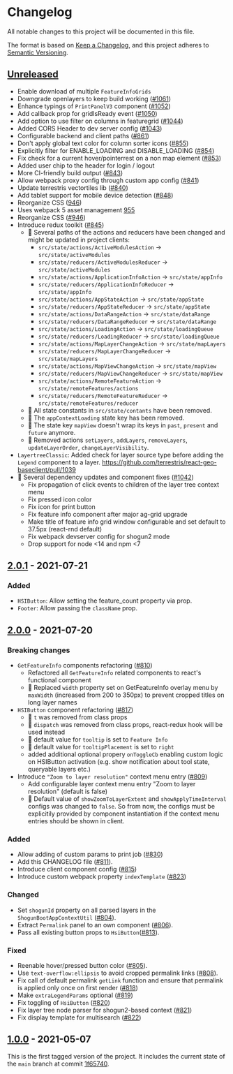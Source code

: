 # Changelog

All notable changes to this project will be documented in this file.

The format is based on [Keep a Changelog](https://keepachangelog.com/en/1.0.0/),
and this project adheres to [Semantic Versioning](https://semver.org/spec/v2.0.0.html).

## [Unreleased]

- Enable download of multiple `FeatureInfoGrids`
- Downgrade openlayers to keep build working ([#1061](https://github.com/terrestris/react-geo-baseclient/pull/1061))
- Enhance typings of `PrintPanelV3` component ([#1052](https://github.com/terrestris/react-geo-baseclient/pull/1052))
- Add callback prop for gridIsReady event ([#1050](https://github.com/terrestris/react-geo-baseclient/pull/1050))
- Add option to use filter on columns in featuregrid ([#1044](https://github.com/terrestris/react-geo-baseclient/pull/1044))
- Added CORS Header to dev server config ([#1043](https://github.com/terrestris/react-geo-baseclient/pull/1043))
- Configurable backend and client paths ([#861](https://github.com/terrestris/react-geo-baseclient/pull/861))
- Don't apply global text color for column sorter icons ([#855](https://github.com/terrestris/react-geo-baseclient/pull/855))
- Explicitly filter for ENABLE_LOADING and DISABLE_LOADING ([#854](https://github.com/terrestris/react-geo-baseclient/pull/854))
- Fix check for a current hover/pointerrest on a non map element ([#853](https://github.com/terrestris/react-geo-baseclient/pull/853))
- Added user chip to the header for login / logout
- More CI-friendly build output ([#843](https://github.com/terrestris/react-geo-baseclient/pull/843))
- Allow webpack proxy config through custom app config ([#841](https://github.com/terrestris/react-geo-baseclient/pull/841))
- Update terrestris vectortiles lib ([#840](https://github.com/terrestris/react-geo-baseclient/pull/840))
- Add tablet support for mobile device detection ([#848](https://github.com/terrestris/react-geo-baseclient/pull/848))
- Reorganize CSS ([946](https://github.com/terrestris/react-geo-baseclient/pull/946))
- Uses webpack 5 asset management [955](https://github.com/terrestris/react-geo-baseclient/pull/955)
- Reorganize CSS ([#946](https://github.com/terrestris/react-geo-baseclient/pull/946))
- Introduce redux toolkit ([#845](https://github.com/terrestris/react-geo-baseclient/pull/845))
  - 🚨 Several paths of the actions and reducers have been changed and might be updated in project clients:
    - `src/state/actions/ActiveModulesAction` -> `src/state/activeModules`
    - `src/state/reducers/ActiveModulesReducer` -> `src/state/activeModules`
    - `src/state/actions/ApplicationInfoAction` -> `src/state/appInfo`
    - `src/state/reducers/ApplicationInfoReducer` -> `src/state/appInfo`
    - `src/state/actions/AppStateAction` -> `src/state/appState`
    - `src/state/reducers/AppStateReducer` -> `src/state/appState`
    - `src/state/actions/DataRangeAction` -> `src/state/dataRange`
    - `src/state/reducers/DataRangeReducer` -> `src/state/dataRange`
    - `src/state/actions/LoadingAction` -> `src/state/loadingQueue`
    - `src/state/reducers/LoadingReducer` -> `src/state/loadingQueue`
    - `src/state/actions/MapLayerChangeAction` -> `src/state/mapLayers`
    - `src/state/reducers/MapLayerChangeReducer` -> `src/state/mapLayers`
    - `src/state/actions/MapViewChangeAction` -> `src/state/mapView`
    - `src/state/reducers/MapViewChangeReducer` -> `src/state/mapView`
    - `src/state/actions/RemoteFeatureAction` -> `src/state/remoteFeatures/actions`
    - `src/state/reducers/RemoteFeatureReducer` -> `src/state/remoteFeatures/reducer`
  - 🚨 All state constants in `src/state/contants` have been removed.
  - 🚨 The `appContextLoading` state key has been removed.
  - 🚨 The state key `mapView` doesn't wrap its keys in `past`, `present` and `future` anymore.
  - 🚨 Removed actions `setLayers`, `addLayers`, `removeLayers`, `updateLayerOrder`, `changeLayerVisibility`.
- `LayertreeClassic`: Added check for layer source type before adding the `Legend` component to a layer. https://github.com/terrestris/react-geo-baseclient/pull/1039
- 🚨 Several dependency updates and component fixes ([#1042](https://github.com/terrestris/react-geo-baseclient/pull/1042))
  - Fix propagation of click events to children of the layer tree context menu
  - Fix pressed icon color
  - Fix icon for print button
  - Fix feature info component after major ag-grid upgrade
  - Make title of feature info grid window configurable and set default to 37.5px (react-rnd default)
  - Fix webpack devserver config for shogun2 mode
  - Drop support for node <14 and npm <7

## [2.0.1] - 2021-07-21

### Added

- `HSIButton`: Allow setting the feature_count property via prop.
- `Footer`: Allow passing the `className` prop.

## [2.0.0] - 2021-07-20

### Breaking changes

- `GetFeatureInfo` components refactoring ([#810](https://github.com/terrestris/react-geo-baseclient/pull/811))
  - Refactored all `GetFeatureInfo` related components to react's functional component
  - 🚨 Replaced `width` property set on GetFeatureInfo overlay menu by `maxWidth` (increased from 200 to 350px) to prevent cropped titles on long layer names
- `HSIButton` component refactoring ([#817](https://github.com/terrestris/react-geo-baseclient/pull/817))
  - 🚨 `t` was removed from class props
  - 🚨 `dispatch` was removed from class props, react-redux hook will be used instead
  - 🚨 default value for `tooltip` is set to `Feature Info`
  - 🚨 default value for `tooltipPlacement` is set to `right`
  - added additional optional propery `onToggleCb` enabling custom logic on HSIButton activation (e.g. show notification about tool state, queryable layers etc.)
- Introduce `"Zoom to layer resolution"` context menu entry ([#809](https://github.com/terrestris/react-geo-baseclient/pull/809))
  - Add configurable layer context menu entry "Zoom to layer resolution" (default is false)
  - 🚨 Default value of `showZoomToLayerExtent` and `showApplyTimeInterval` configs was changed to `false`. So from now, the configs must be explicitily provided by component instantiation if the context menu entries should be shown in client.

### Added

- Allow adding of custom params to print job ([#830](https://github.com/terrestris/react-geo-baseclient/pull/830))
- Add this CHANGELOG file ([#811](https://github.com/terrestris/react-geo-baseclient/pull/811)).
- Introduce client component config ([#815](https://github.com/terrestris/react-geo-baseclient/pull/815))
- Introduce custom webpack property `indexTemplate` ([#823](https://github.com/terrestris/react-geo-baseclient/pull/823))

### Changed

- Set `shogunId` property on all parsed layers in the `ShogunBootAppContextUtil` ([#804](https://github.com/terrestris/react-geo-baseclient/pull/804)).
- Extract `Permalink` panel to an own component ([#806](https://github.com/terrestris/react-geo-baseclient/pull/806)).
- Pass all existing button props to `HsiButton`([#813](https://github.com/terrestris/react-geo-baseclient/pull/813)).

### Fixed

- Reenable hover/pressed button color ([#805](https://github.com/terrestris/react-geo-baseclient/pull/805)).
- Use `text-overflow:ellipsis` to avoid cropped permalink links ([#808](https://github.com/terrestris/react-geo-baseclient/pull/808)).
- Fix call of default permalink `getLink` function and ensure that permalink is applied only once on first render ([#818](https://github.com/terrestris/react-geo-baseclient/pull/818))
- Make `extraLegendParams` optional ([#819](https://github.com/terrestris/react-geo-baseclient/pull/819))
- Fix toggling of `HsiButton` ([#820](https://github.com/terrestris/react-geo-baseclient/pull/820))
- Fix layer tree node parser for shogun2-based context ([#821](https://github.com/terrestris/react-geo-baseclient/pull/821))
- Fix display template for multisearch ([#822](https://github.com/terrestris/react-geo-baseclient/pull/822))

## [1.0.0] - 2021-05-07

This is the first tagged version of the project. It includes the current state
of the `main` branch at commit [1f65740](https://github.com/terrestris/react-geo-baseclient/commit/1f657400d16ed74969b4e62fea8862c168ade26a).

[Unreleased]: https://github.com/terrestris/react-geo-baseclient/releases/tag/v1.0.0...HEAD
[1.0.0]: https://github.com/terrestris/react-geo-baseclient/releases/tag/v1.0.0
[2.0.0]: https://github.com/terrestris/react-geo-baseclient/releases/tag/v2.0.0
[2.0.1]: https://github.com/terrestris/react-geo-baseclient/releases/tag/v2.0.1
